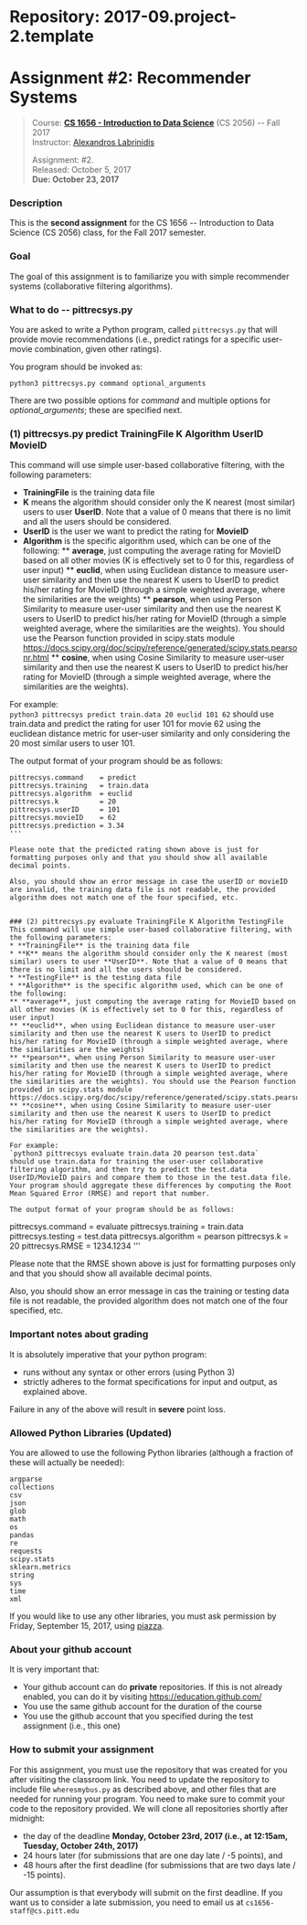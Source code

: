 # Repository: 2017-09.project-2.template
# Assignment #2: Recommender Systems 

> Course: **[CS 1656 - Introduction to Data Science](http://cs1656.org)** (CS 2056) -- Fall 2017    
> Instructor: [Alexandros Labrinidis](http://labrinidis.cs.pitt.edu)  
> 
> Assignment: #2.  
> Released: October 5, 2017  
> **Due:      October 23, 2017**

### Description
This is the **second assignment** for the CS 1656 -- Introduction to Data Science (CS 2056) class, for the Fall 2017 semester.

### Goal
The goal of this assignment is to familiarize you with simple recommender systems (collaborative filtering algorithms).


### What to do -- pittrecsys.py
You are asked to write a Python program, called `pittrecsys.py` that will provide movie recommendations (i.e., predict ratings for a specific user-movie combination, given other ratings).


You program should be invoked as:
```
python3 pittrecsys.py command optional_arguments
```
There are two possible options for _command_ and multiple options for _optional_arguments_; these are specified next.

### (1) pittrecsys.py predict TrainingFile K Algorithm UserID MovieID  
This command will use simple user-based collaborative filtering, with the following parameters: 
* **TrainingFile** is the training data file
* **K** means the algorithm should consider only the K nearest (most similar) users to user **UserID**. Note that a value of 0 means that there is no limit and all the users should be considered.  
* **UserID** is the user we want to predict the rating for **MovieID**   
* **Algorithm** is the specific algorithm used, which can be one of the following:
** **average**, just computing the average rating for MovieID based on all other movies (K is effectively set to 0 for this, regardless of user input)
** **euclid**, when using Euclidean distance to measure user-user similarity and then use the nearest K users to UserID to predict his/her rating for MovieID (through a simple weighted average, where the similarities are the weights)
** **pearson**, when using Person Similarity to measure user-user similarity and then use the nearest K users to UserID to predict his/her rating for MovieID (through a simple weighted average, where the similarities are the weights). You should use the Pearson function provided in scipy.stats module https://docs.scipy.org/doc/scipy/reference/generated/scipy.stats.pearsonr.html
** **cosine**, when using Cosine Similarity to measure user-user similarity and then use the nearest K users to UserID to predict his/her rating for MovieID (through a simple weighted average, where the similarities are the weights). 

For example:  
`python3 pittrecsys predict train.data 20 euclid 101 62` 
should use train.data and predict the rating for user 101 for movie 62 using the euclidean distance metric for user-user similarity and only considering the 20 most similar users to user 101.

The output format of your program should be as follows:
```
pittrecsys.command    = predict
pittrecsys.training   = train.data
pittrecsys.algorithm  = euclid
pittrecsys.k          = 20
pittrecsys.userID     = 101
pittrecsys.movieID    = 62
pittrecsys.prediction = 3.34
'''

Please note that the predicted rating shown above is just for formatting purposes only and that you should show all available decimal points.

Also, you should show an error message in case the userID or movieID are invalid, the training data file is not readable, the provided algorithm does not match one of the four specified, etc.


### (2) pittrecsys.py evaluate TrainingFile K Algorithm TestingFile  
This command will use simple user-based collaborative filtering, with the following parameters: 
* **TrainingFile** is the training data file 
* **K** means the algorithm should consider only the K nearest (most similar) users to user **UserID**. Note that a value of 0 means that there is no limit and all the users should be considered.  
* **TestingFile** is the testing data file  
* **Algorithm** is the specific algorithm used, which can be one of the following:
** **average**, just computing the average rating for MovieID based on all other movies (K is effectively set to 0 for this, regardless of user input)
** **euclid**, when using Euclidean distance to measure user-user similarity and then use the nearest K users to UserID to predict his/her rating for MovieID (through a simple weighted average, where the similarities are the weights)
** **pearson**, when using Person Similarity to measure user-user similarity and then use the nearest K users to UserID to predict his/her rating for MovieID (through a simple weighted average, where the similarities are the weights). You should use the Pearson function provided in scipy.stats module https://docs.scipy.org/doc/scipy/reference/generated/scipy.stats.pearsonr.html
** **cosine**, when using Cosine Similarity to measure user-user similarity and then use the nearest K users to UserID to predict his/her rating for MovieID (through a simple weighted average, where the similarities are the weights). 

For example:  
`python3 pittrecsys evaluate train.data 20 pearson test.data` 
should use train.data for training the user-user collaborative filtering algorithm, and then try to predict the test.data UserID/MovieID pairs and compare them to those in the test.data file. Your program should aggregate these differences by computing the Root Mean Squared Error (RMSE) and report that number.

The output format of your program should be as follows:
```
pittrecsys.command    = evaluate
pittrecsys.training   = train.data
pittrecsys.testing    = test.data
pittrecsys.algorithm  = pearson
pittrecsys.k          = 20
pittrecsys.RMSE       = 1234.1234
'''

Please note that the RMSE shown above is just for formatting purposes only and that you should show all available decimal points.

Also, you should show an error message in cas the training or testing data file is not readable, the provided algorithm does not match one of the four specified, etc.


### Important notes about grading
It is absolutely imperative that your python program:  
* runs without any syntax or other errors (using Python 3)  
* strictly adheres to the format specifications for input and output, as explained above.     

Failure in any of the above will result in **severe** point loss. 


### Allowed Python Libraries (Updated)
You are allowed to use the following Python libraries (although a fraction of these will actually be needed):
```
argparse
collections
csv
json
glob
math 
os
pandas
re
requests
scipy.stats
sklearn.metrics
string
sys
time
xml
```
If you would like to use any other libraries, you must ask permission by Friday, September 15, 2017, using [piazza](http://piazza.cs1656.org).


### About your github account
It is very important that:  
* Your github account can do **private** repositories. If this is not already enabled, you can do it by visiting <https://education.github.com/>  
* You use the same github account for the duration of the course  
* You use the github account that you specified during the test assignment (i.e., this one)  

### How to submit your assignment
For this assignment, you must use the repository that was created for you after visiting the classroom link. You need to update the repository to include file `wheresmybus.py` as described above, and other files that are needed for running your program. You need to make sure to commit your code to the repository provided. We will clone all repositories shortly after midnight:  
* the day of the deadline **Monday, October 23rd, 2017 (i.e., at 12:15am, Tuesday, October 24th, 2017)**  
* 24 hours later (for submissions that are one day late / -5 points), and  
* 48 hours after the first deadline (for submissions that are two days late / -15 points). 

Our assumption is that everybody will submit on the first deadline. If you want us to consider a late submission, you need to email us at `cs1656-staff@cs.pitt.edu`
